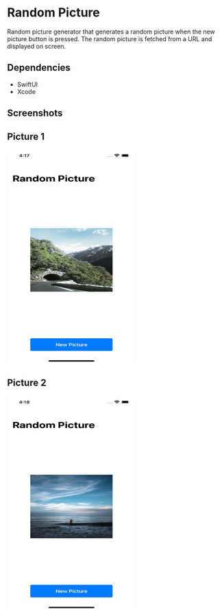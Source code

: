 # Random Picture
Random picture generator that generates a random picture when the new picture button is pressed. The random picture is fetched from a URL and displayed on screen.

## Dependencies
- SwiftUI
- Xcode

## Screenshots

## Picture 1
<img src="https://github.com/patar-nguyen/random_picture/blob/master/Random_Picture/Assets.xcassets/Pic1.imageset/Pic1.png?raw=true" data-canonical-src="https://gyazo.com/eb5c5741b6a9a16c692170a41a49c858.png" width="300" height="500" />

## Picture 2
<img src="https://github.com/patar-nguyen/random_picture/blob/master/Random_Picture/Assets.xcassets/Pic2.imageset/Pic2.png?raw=true" data-canonical-src="https://gyazo.com/eb5c5741b6a9a16c692170a41a49c858.png" width="300" height="500" />




